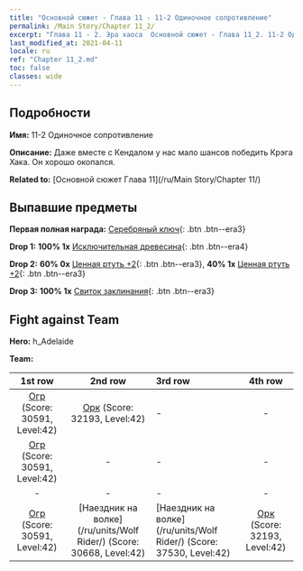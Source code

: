 ```yaml
---
title: "Основной сюжет - Глава 11 - 11-2 Одиночное сопротивление"
permalink: /Main Story/Chapter 11_2/
excerpt: "Глава 11 - 2. Эра хаоса  Основной сюжет - Глава 11_2. 11-2 Одиночное сопротивление"
last_modified_at: 2021-04-11
locale: ru
ref: "Chapter 11_2.md"
toc: false
classes: wide
---
```


## Подробности

 **Имя:** 11-2 Одиночное сопротивление

 **Описание:** Даже вместе с Кендалом у нас мало шансов победить Крэга Хака. Он хорошо окопался.

 **Related to:** [Основной сюжет Глава 11](/ru/Main Story/Chapter 11/)

## Выпавшие предметы

 **Первая полная награда:** [Серебряный ключ](/ru/Items/con_693/){: .btn .btn--era3}

 **Drop 1:** **100% 1x** [Исключительная древесина](/ru/Items/mat_34/){: .btn .btn--era4}

 **Drop 2:** **60% 0x** [Ценная ртуть +2](/ru/Items/mat_28/){: .btn .btn--era3}, **40% 1x** [Ценная ртуть +2](/ru/Items/mat_28/){: .btn .btn--era3}

 **Drop 3:** **100% 1x** [Свиток заклинания](/ru/Items/con_694/){: .btn .btn--era3}


## Fight against Team
 **Hero:** h_Adelaide

 **Team:**


  | 1st row | 2nd row | 3rd row | 4th row |
  |:----:|:----:|:----|:----:|
  | [Огр](/ru/units/Ogre/) (Score: 30591, Level:42)  | [Орк](/ru/units/Orc/) (Score: 32193, Level:42)  | - | - |
  | [Огр](/ru/units/Ogre/) (Score: 30591, Level:42)  | - | - | - |
  | - | - | - | - |
  | [Огр](/ru/units/Ogre/) (Score: 30591, Level:42)  | [Наездник на волке](/ru/units/Wolf Rider/) (Score: 30668, Level:42)  | [Наездник на волке](/ru/units/Wolf Rider/) (Score: 37530, Level:42)  | [Орк](/ru/units/Orc/) (Score: 32193, Level:42)  |


